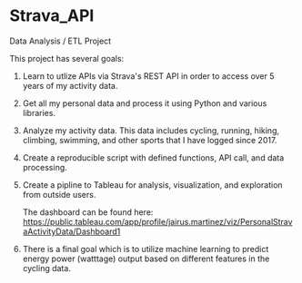 # Strava_API

Data Analysis / ETL Project


This project has several goals:

1. Learn to utlize APIs via Strava's REST API in order to access over 5 years of my activity data. 

2. Get all my personal data and process it using Python and various libraries. 

3. Analyze my activity data. This data includes cycling, running, hiking, climbing, swimming, and other sports that I have logged since 2017. 

4. Create a reproducible script with defined functions, API call, and data processing.

5. Create a pipline to Tableau for analysis, visualization, and exploration from outside users. 


    The dashboard can be found here:
        https://public.tableau.com/app/profile/jairus.martinez/viz/PersonalStravaActivityData/Dashboard1

6. There is a final goal which is to utilize machine learning to predict energy power (watttage) output based on different features in the cycling data. 

